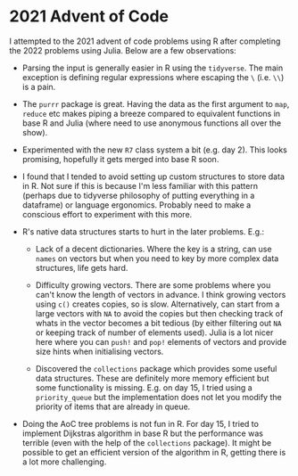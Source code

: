 # 2021 Advent of Code

I attempted to the 2021 advent of code problems using R after completing the 2022 problems using Julia. Below are a few observations:

- Parsing the input is generally easier in R using the `tidyverse`. The main exception is defining regular expressions where escaping the `\` (i.e. `\\`) is a pain.

- The `purrr` package is great. Having the data as the first argument to `map`, `reduce` etc makes piping a breeze compared to equivalent functions in base R and Julia (where need to use anonymous functions all over the show).

- Experimented with the new `R7` class system a bit (e.g. day 2). This looks promising, hopefully it gets merged into base R soon.

- I found that I tended to avoid setting up custom structures to store data in R. Not sure if this is because I'm less familiar with this pattern (perhaps due to tidyverse philosophy of putting everything in a dataframe) or language ergonomics. Probably need to make a conscious effort to experiment with this more.  

- R's native data structures starts to hurt in the later problems. E.g.:

  - Lack of a decent dictionaries. Where the key is a string, can use `names` on vectors but when you need to key by more complex data structures, life gets hard.

  - Difficulty growing vectors. There are some problems where you can't know the length of vectors in advance. I think growing vectors using `c()` creates copies, so is slow. Alternatively, can start from a large vectors with `NA` to avoid the copies but then checking track of whats in the vector becomes a bit tedious (by either filtering out `NA` or keeping track of number of elements used). Julia is a lot nicer here where you can `push!` and `pop!` elements of vectors and provide size hints when initialising vectors.

  - Discovered the `collections` package which provides some useful data structures. These are definitely more memory efficient but some functionality is missing. E.g. on day 15, I tried using a `priority_queue` but the implementation does not let you modify the priority of items that are already in queue.

- Doing the AoC tree problems is not fun in R. For day 15, I tried to implement Dijkstras algorithm in base R but the performance was terrible (even with the help of the `collections` package). It might be possible to get an efficient version of the algorithm in R, getting there is a lot more challenging. 
